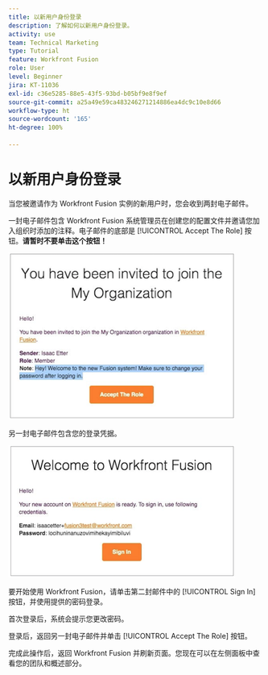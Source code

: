```yaml
---
title: 以新用户身份登录
description: 了解如何以新用户身份登录。
activity: use
team: Technical Marketing
type: Tutorial
feature: Workfront Fusion
role: User
level: Beginner
jira: KT-11036
exl-id: c36e5285-88e5-43f5-93bd-b05bf9e8f9ef
source-git-commit: a25a49e59ca483246271214886ea4dc9c10e8d66
workflow-type: ht
source-wordcount: '165'
ht-degree: 100%

---
```


# 以新用户身份登录

当您被邀请作为 Workfront Fusion 实例的新用户时，您会收到两封电子邮件。

一封电子邮件包含 Workfront Fusion 系统管理员在创建您的配置文件并邀请您加入组织时添加的注释。电子邮件的底部是 [!UICONTROL Accept The Role] 按钮。**请暂时不要单击这个按钮！**

![您的电子邮件邀请的图像](assets/new-user-1.png)

另一封电子邮件包含您的登录凭据。

![您的电子邮件邀请的图像](assets/new-user-2.png)

要开始使用 Workfront Fusion，请单击第二封邮件中的 [!UICONTROL Sign In] 按钮，并使用提供的密码登录。

首次登录后，系统会提示您更改密码。

登录后，返回另一封电子邮件并单击 [!UICONTROL Accept The Role] 按钮。

完成此操作后，返回 Workfront Fusion 并刷新页面。您现在可以在左侧面板中查看您的团队和概述部分。
